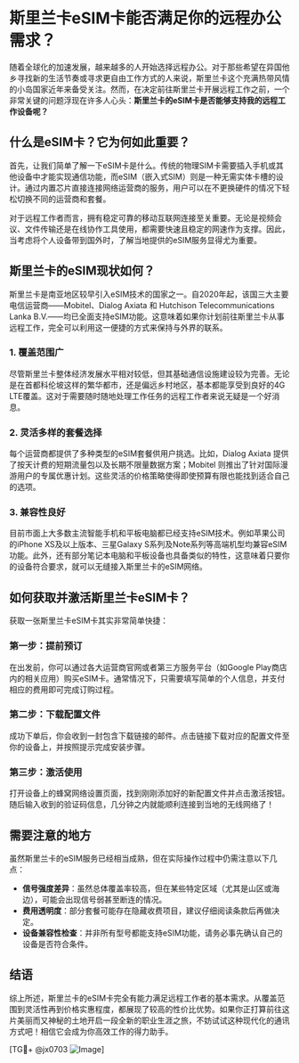 # 斯里兰卡eSIM卡能否满足你的远程办公需求？

随着全球化的加速发展，越来越多的人开始选择远程办公。对于那些希望在异国他乡寻找新的生活节奏或寻求更自由工作方式的人来说，斯里兰卡这个充满热带风情的小岛国家近年来备受关注。然而，在决定前往斯里兰卡开展远程工作之前，一个非常关键的问题浮现在许多人心头：**斯里兰卡的eSIM卡是否能够支持我的远程工作设备呢？**

## 什么是eSIM卡？它为何如此重要？

首先，让我们简单了解一下eSIM卡是什么。传统的物理SIM卡需要插入手机或其他设备中才能实现通信功能，而eSIM（嵌入式SIM）则是一种无需实体卡槽的设计。通过内置芯片直接连接网络运营商的服务，用户可以在不更换硬件的情况下轻松切换不同的运营商和套餐。

对于远程工作者而言，拥有稳定可靠的移动互联网连接至关重要。无论是视频会议、文件传输还是在线协作工具使用，都需要快速且稳定的网速作为支撑。因此，当考虑将个人设备带到国外时，了解当地提供的eSIM服务显得尤为重要。

## 斯里兰卡的eSIM现状如何？

斯里兰卡是南亚地区较早引入eSIM技术的国家之一。自2020年起，该国三大主要电信运营商——Mobitel、Dialog Axiata 和 Hutchison Telecommunications Lanka B.V.——均已全面支持eSIM功能。这意味着如果你计划前往斯里兰卡从事远程工作，完全可以利用这一便捷的方式来保持与外界的联系。

### 1. 覆盖范围广
尽管斯里兰卡整体经济发展水平相对较低，但其基础通信设施建设较为完善。无论是在首都科伦坡这样的繁华都市，还是偏远乡村地区，基本都能享受到良好的4G LTE覆盖。这对于需要随时随地处理工作任务的远程工作者来说无疑是一个好消息。

### 2. 灵活多样的套餐选择
每个运营商都提供了多种类型的eSIM套餐供用户挑选。比如，Dialog Axiata 提供了按天计费的短期流量包以及长期不限量数据方案；Mobitel 则推出了针对国际漫游用户的专属优惠计划。这些灵活的价格策略使得即使预算有限也能找到适合自己的选项。

### 3. 兼容性良好
目前市面上大多数主流智能手机和平板电脑都已经支持eSIM技术。例如苹果公司的iPhone XS及以上版本、三星Galaxy S系列及Note系列等高端机型均兼容eSIM功能。此外，还有部分笔记本电脑和平板设备也具备类似的特性，这意味着只要你的设备符合要求，就可以无缝接入斯里兰卡的eSIM网络。

## 如何获取并激活斯里兰卡eSIM卡？

获取一张斯里兰卡eSIM卡其实非常简单快捷：

### 第一步：提前预订
在出发前，你可以通过各大运营商官网或者第三方服务平台（如Google Play商店内的相关应用）购买eSIM卡。通常情况下，只需要填写简单的个人信息，并支付相应的费用即可完成订购过程。

### 第二步：下载配置文件
成功下单后，你会收到一封包含下载链接的邮件。点击链接下载对应的配置文件至你的设备上，并按照提示完成安装步骤。

### 第三步：激活使用
打开设备上的蜂窝网络设置页面，找到刚刚添加好的新配置文件并点击激活按钮。随后输入收到的验证码信息，几分钟之内就能顺利连接到当地的无线网络了！

## 需要注意的地方

虽然斯里兰卡的eSIM服务已经相当成熟，但在实际操作过程中仍需注意以下几点：

- **信号强度差异**：虽然总体覆盖率较高，但在某些特定区域（尤其是山区或海边），可能会出现信号弱甚至断连的情况。
- **费用透明度**：部分套餐可能存在隐藏收费项目，建议仔细阅读条款后再做决定。
- **设备兼容性检查**：并非所有型号都能支持eSIM功能，请务必事先确认自己的设备是否符合条件。

## 结语

综上所述，斯里兰卡的eSIM卡完全有能力满足远程工作者的基本需求。从覆盖范围到灵活性再到价格实惠程度，都展现了较高的性价比优势。如果你正打算前往这片美丽而又神秘的土地开启一段全新的职业生涯之旅，不妨试试这种现代化的通讯方式吧！相信它会成为你高效工作的得力助手。

[TG💪+ @jx0703 ![Image](https://github.com/user-attachments/assets/dbca1d08-cadb-493c-b0ec-ad6f7a83f270)]